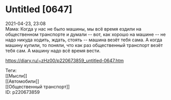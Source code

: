 Untitled [0647]
================

   
 2021-04-23, 23:08   
  Мама: Когда у нас не было машины, мы всё время ездили на общественном транспорте и думали -- вот, как хорошо на машине -- не надо никуда ходить, ждать, стоять -- машина везёт тебя сама. А когда машину купили, то поняли, что как раз общественный транспорт везёт тебя сам. А машину надо всё время вести.   
    
 <https://diary.ru/~zHz00/p220673859_untitled-0647.htm>   
   
 Теги:   
 [[Мысли]]   
 [[Автомобили]]   
 [[Общественный транспорт]]   
 ID: p220673859